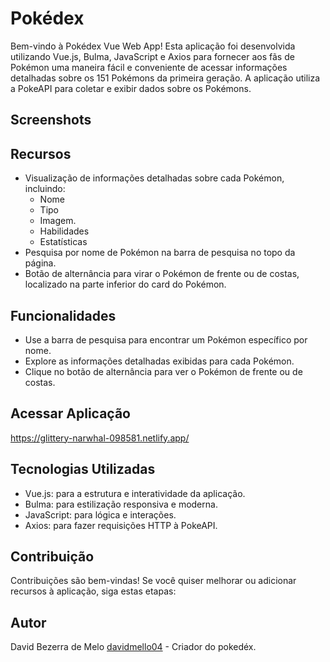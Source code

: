 # Pokédex

Bem-vindo à Pokédex Vue Web App! Esta aplicação foi desenvolvida utilizando Vue.js, Bulma, JavaScript e Axios para fornecer aos fãs de Pokémon uma maneira fácil e conveniente de acessar informações detalhadas sobre os 151 Pokémons da primeira geração. A aplicação utiliza a PokeAPI para coletar e exibir dados sobre os Pokémons.


## Screenshots



## Recursos

- Visualização de informações detalhadas sobre cada Pokémon, incluindo:
  * Nome
  * Tipo
  * Imagem.
  * Habilidades
  * Estatísticas
- Pesquisa por nome de Pokémon na barra de pesquisa no topo da página.
- Botão de alternância para virar o Pokémon de frente ou de costas, localizado na parte inferior do card do Pokémon.

## Funcionalidades

- Use a barra de pesquisa para encontrar um Pokémon específico por nome.
- Explore as informações detalhadas exibidas para cada Pokémon.
- Clique no botão de alternância para ver o Pokémon de frente ou de costas.

## Acessar Aplicação

https://glittery-narwhal-098581.netlify.app/


## Tecnologias Utilizadas

- Vue.js: para a estrutura e interatividade da aplicação.
- Bulma: para estilização responsiva e moderna.
- JavaScript: para lógica e interações.
- Axios: para fazer requisições HTTP à PokeAPI.


## Contribuição

Contribuições são bem-vindas! Se você quiser melhorar ou adicionar recursos à aplicação, siga estas etapas:


## Autor
David Bezerra de Melo [davidmello04](https://github.com/davidmello04) - Criador do pokedéx.
